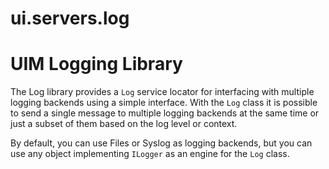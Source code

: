 # ui.servers.log
# UIM Logging Library

The Log library provides a `Log` service locator for interfacing with
multiple logging backends using a simple interface. With the `Log` class it is
possible to send a single message to multiple logging backends at the same time
or just a subset of them based on the log level or context.

By default, you can use Files or Syslog as logging backends, but you can use any
object implementing `ILogger` as an engine for the `Log` class.

